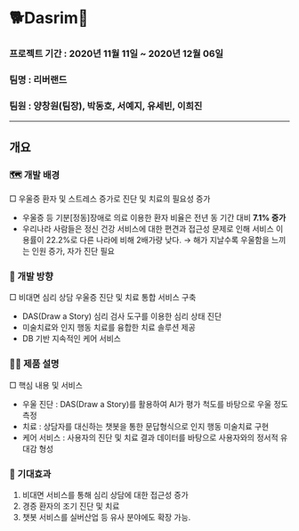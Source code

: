 # 🐕Dasrim🐶
### 프로젝트 기간 : 2020년 11월 11일 ~ 2020년 12월 06일
### 팀명 : 리버랜드
### 팀원 : 양창원(팀장), 박동호, 서예지, 유세빈, 이희진

- - -

## 개요
### 🗺 개발 배경
□ 우울증 환자 및 스트레스 증가로 진단 및 치료의 필요성 증가
- 우울증 등 기분[정동]장애로 의료 이용한 환자 비율은 전년 동 기간 대비 __7.1% 증가__ 
- 우리나라 사람들은 정신 건강 서비스에 대한 편견과 접근성 문제로 인해 서비스 이용률이 22.2%로 다른 나라에 비해 2배가량 낮다.
→ 해가 지날수록 우울함을 느끼는 인원 증가, 자가 진단 필요

### 🧭 개발 방향
□ 비대면 심리 상담 우울증 진단 및 치료 통합 서비스 구축
 - DAS(Draw a Story) 심리 검사 도구를 이용한 심리 상태 진단
 - 미술치료와 인지 행동 치료를 융합한 치료 솔루션 제공
 - DB 기반 지속적인 케어 서비스
 
 ### 👩‍🏫 제품 설명
 □ 핵심 내용 및 서비스
 - 우울 진단 : DAS(Draw a Story)를 활용하여 AI가 평가 척도를 바탕으로 우울 정도 측정
 - 치료 : 상담자를 대신하는 챗봇을 통한 문답형식으로 인지 행동 미술치료 구현
 - 케어 서비스 : 사용자의 진단 및 치료 결과 데이터를 바탕으로 사용자와의 정서적 유대감 형성
 
 ### 🤩 기대효과
 1) 비대면 서비스를 통해 심리 상담에 대한 접근성 증가
 2) 경증 환자의 조기 진단 및 치료
 3) 챗봇 서비스를 실버산업 등 유사 분야에도 확장 가능.
